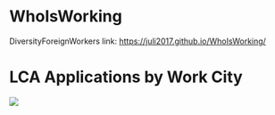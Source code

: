 # WhoIsWorking
DiversityForeignWorkers
link: https://juli2017.github.io/WhoIsWorking/

# LCA Applications by Work City
<img src='img/oracle-aerial=bang.jpg' border=0>
